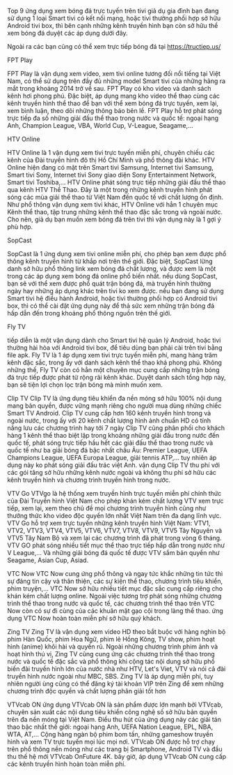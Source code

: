 Top 9 ứng dụng xem bóng đá trực tuyến trên tivi
giả dụ gia đình bạn đang sử dụng 1 loại Smart tivi có kết nối mạng, hoặc tivi thường phối hợp sở hữu Android tivi box, thì bên cạnh những kênh truyền hình bạn còn sở hữu thể xem bóng đá duyệt các áp dụng dưới đây.

Ngoài ra các bạn cũng có thể xem trực tiếp bóng đá tại https://tructiep.us/

FPT Play

FPT Play là vận dụng xem video, xem tivi online tương đối nổi tiếng tại Việt Nam, có thể sử dụng trên đầy đủ những model Smart tivi của những hãng ra mắt trong khoảng 2014 trở về sau.
FPT Play có kho video và danh sách kênh hơi phong phú. Đặc biệt, áp dụng mang kho video thể thao cùng các kênh truyền hình thể thao để bạn với thể xem bóng đá trực tuyến, xem lại, xem bình luận, theo dõi những thông báo bên lề.
FPT Play hỗ trợ phát sóng trực tiếp đa số những giải đấu thể thao trong nước và quốc tế: ngoại hạng Anh, Champion League, VBA, World Cup, V-League, Seagame,…

HTV Online

HTV Online là 1 vận dụng xem tivi trực tuyến miễn phí, chuyên chiếu các kênh của Đài truyền hình đô thị Hồ Chí Minh và phổ thông đài khác. HTV Online hiện đang có mặt trên Smart tivi Samsung, Internet tivi Samsung, Smart tivi Sony, Internet tivi Sony giao diện Sony Entertainment Network, Smart tivi Toshiba,...
HTV Online phát sóng trực tiếp những giải đấu thể thao qua kênh HTV Thể Thao. Đây là một trong những kênh truyền hình phát sóng các mùa giải thể thao từ Việt Nam đến quốc tế với chất lượng ổn định.
Như phổ thông vận dụng xem tivi khác, HTV Online với hẳn 1 chuyên mục Kênh thể thao, tập trung những kênh thể thao đặc sắc trong và ngoài nước. Cho nên, giả dụ bạn muốn xem bóng đá trên tivi thì vận dụng này là 1 gợi ý phù hợp.


SopCast

SopCast là 1 ứng dụng xem tivi online miễn phí, cho phép bạn xem được phổ thông kênh truyền hình từ khắp nơi trên thế giới. Đặc biệt, SopCast lừng danh sở hữu phổ thông link xem bóng đá chất lượng, và được xem là một trong các áp dụng xem bóng đá online phổ biến nhất.
nếu dùng SopCast, bạn sẽ với thể xem được phổ quát trận bóng đá, mà truyền hình thường ngày hay những áp dụng khác trên tivi ko xem được.
nếu bạn đang sử dụng Smart tivi hệ điều hành Android, hoặc tivi thường phối hợp có Android tivi box, thì có thể cài đặt ứng dụng này để thả sức xem những trận bóng đá hấp dẫn đến trong khoảng phổ thông nguồn trên thế giới.


Fly TV

tiếp diễn là một vận dụng dành cho Smart tivi hệ quản lý Android, hoặc tivi thường hài hòa với Android tivi box, để tiêu dùng bạn phải cài trên tivi bằng file apk.
Fly TV là 1 áp dụng xem tivi trực tuyến miễn phí, mang hàng trăm kênh đặc sắc, trong ấy với danh sách kênh thể thao khá phong phú. Không những thế, Fly TV còn có hẳn một chuyên mục cung cấp những trận bóng đá trực tiếp được phát từ rộng rãi kênh khác. Duyệt danh sách tổng hợp này, bạn sẽ tiện lợi chọn lọc trận bóng mà mình muốn xem.

Clip TV
Clip TV là ứng dụng tiêu khiển đa nền móng sở hữu 100% nội dung mang bản quyền, được vững mạnh riêng cho người mua dùng những chiếc Smart TV Android.
Clip TV cung cấp hơn 160 kênh truyền hình trong và ngoài nước, trong ấy với 20 kênh chất lượng hình ảnh chuẩn HD có tính năng lưu các chương trình hay tới 7 ngày
Clip TV cũng phân phối cho khách hàng 1 kênh thể thao biệt lập trong khoảng những giải đấu trong nước đến quốc tế, phát sóng trực tiếp hầu hết các giải đấu thể thao trong nước và quốc tế như ba giải bóng đá bậc nhất châu Âu: Premier League, UEFA Champions League, UEFA Europa League, giải tennis ATP,...
tuy nhiên áp dụng này ko phát sóng giải đấu trác việt Anh.
vận dụng Clip TV thu phí với các gói tăng sở hữu những kênh nước ngoài và không thu phí sở hữu các kênh truyền hình và chương trình truyền hình trong nước.

VTV Go
VTVgo là hệ thống xem truyền hình trực tuyến miễn phí chính thức của Đài Truyền hình Việt Nam cho phép khán kém chất lượng VTV xem trực tiếp, xem lại, xem theo chủ đề mọi chương trình truyền hình cũng như thưởng thức kho video độc quyền lớn nhất Việt Nam trên đa dạng lĩnh vực.
VTV Go hỗ trợ xem trực tuyến những kênh truyền hình Việt Nam: VTV1, VTV2, VTV3, VTV4, VTV5, VTV6, VTV7, VTV8, VTV9, VTV5 Tây Nguyên và VTV5 Tây Nam Bộ và xem lại các chương trình đã phát trong vòng 6 tháng.
VTV GO phát sóng nhiều tiết mục thể thao trực tiếp hấp dẫn trong nước như V League,... Và những giải bóng đá quốc tế được VTV sắm bản quyền như Seagame, Asian Cup, Asiad.


VTC Now
VTC Now cung ứng phổ thông và ngay tức khắc những tin tức thì sự đáng tin cậy và thân thiện, các sự kiện thể thao, chương trình tiêu khiển, phim truyện,... VTC Now sở hữu nhiều tiết mục đặc sắc cung cấp riêng cho khán kém chất lượng online.
Ngoài việc tương trợ phát sóng những chương trình thể thao trong nước và quốc tế, các chương trình thể thao trên VTC Now còn có sự đi cùng của các khuân mặt gạo cội trong làng thể thao.
ứng dụng VTC Now hoàn toàn miễn phí sở hữu quý khách.


Zing TV
Zing TV là vận dụng xem video HD theo bắt buộc với hàng nghìn bộ phim Hàn Quốc, phim Hoa Ngữ, phim lẻ Hồng Kông, TV show, phim hoạt hình (anime) khôi hài và quyến rũ.
Ngoài những chương trình phim ảnh và hoạt hình thú vị, Zing TV cũng cung ứng các chương trình thể thao trong nước và quốc tế đặc sắc và phổ thông khi cộng tác nội dung sở hữu phổ biến đài truyền hình lớn của nước nhà như HTV, Let's Viet, VTV và nói cả đài truyền hình nước ngoài như MBC, SBS.
Zing TV là áp dụng miễn phí, tuy nhiên người ùng cũng có thể đăng ký tài khoản VIP trên Zing để xem những chương trình độc quyền và chất lượng phân giải tốt hơn

VTVcab ON
ứng dụng VTVcab ON là sản phẩm được lớn mạnh bởi VTVcab, chuyên sản xuất các nội dung tiêu khiển công nghệ số sở hữu bản quyền trên đa nền móng tại Việt Nam.
Điều thu hút của ứng dụng này các giải tán thao bậc nhất thế giới: ngoại hạng Anh, UEFA Nation League, EPL, NBA, WTA, AT,... Cộng hàng ngàn bộ phim bom tấn, những gameshow truyền hình và xem TV trực tuyến mọi lúc mọi nơi.
VTVcab ON được hỗ trợ chạy trên phổ thông nền móng như các trang bị Smartphone, Android TV và đầu thu thế hệ mới VTVcab OnFuture 4K.
bây giờ, áp dụng VTVcab ON cung cấp các kênh truyền hình hoàn toàn miễn phí.
